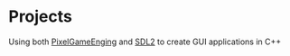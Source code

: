 # Projects
Using both [PixelGameEnging](https://github.com/OneLoneCoder/Javidx9/tree/master/PixelGameEngine) and [SDL2](https://github.com/libsdl-org/SDL) to create GUI applications in C++

